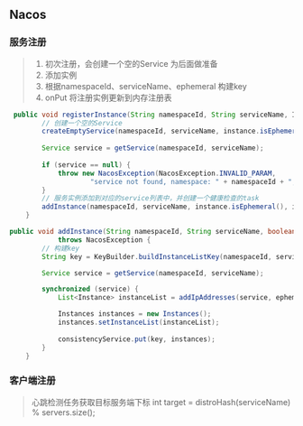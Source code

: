 ## Nacos

### 服务注册

> 1. 初次注册，会创建一个空的Service 为后面做准备
> 2. 添加实例
> 3. 根据namespaceId、serviceName、ephemeral 构建key
> 4. onPut 将注册实例更新到内存注册表

```java
 public void registerInstance(String namespaceId, String serviceName, Instance instance) throws NacosException {
        // 创建一个空的Service
        createEmptyService(namespaceId, serviceName, instance.isEphemeral());
        
        Service service = getService(namespaceId, serviceName);
        
        if (service == null) {
            throw new NacosException(NacosException.INVALID_PARAM,
                    "service not found, namespace: " + namespaceId + ", service: " + serviceName);
        }
        // 服务实例添加到对应的service列表中，并创建一个健康检查的task
        addInstance(namespaceId, serviceName, instance.isEphemeral(), instance);
    }
```

```java
public void addInstance(String namespaceId, String serviceName, boolean ephemeral, Instance... ips)
            throws NacosException {
		// 构建key
        String key = KeyBuilder.buildInstanceListKey(namespaceId, serviceName, ephemeral);

        Service service = getService(namespaceId, serviceName);

        synchronized (service) {
            List<Instance> instanceList = addIpAddresses(service, ephemeral, ips);

            Instances instances = new Instances();
            instances.setInstanceList(instanceList);
			
            consistencyService.put(key, instances);
        }
    }
```

### 客户端注册

> 心跳检测任务获取目标服务端下标 int target = distroHash(serviceName) % servers.size(); 
